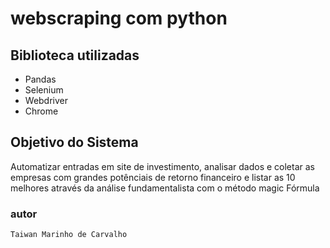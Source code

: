 # webscraping com python

## Biblioteca utilizadas

* Pandas
* Selenium
* Webdriver
* Chrome

## Objetivo do Sistema
<p>Automatizar entradas em site de investimento, analisar dados e coletar as empresas com grandes potênciais
    de retorno financeiro e listar as 10 melhores através da análise fundamentalista com o método magic Fórmula
</p>

### autor

`Taiwan Marinho de Carvalho`
